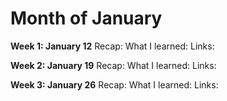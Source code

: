 # Month of January

**Week 1: January 12**
Recap:
What I learned:
Links:

**Week 2: January 19**
Recap:
What I learned:
Links:

**Week 3: January 26**
Recap:
What I learned:
Links:
